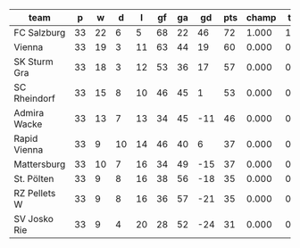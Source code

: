 |     team     | p  | w  | d  | l  | gf | ga | gd  | pts | champ | top2  | top3  | top4  |  5-7  | bot4  | bot3  | bot2  |
|--------------|----|----|----|----|----|----|-----|-----|-------|-------|-------|-------|-------|-------|-------|-------|
| FC Salzburg  | 33 | 22 |  6 |  5 | 68 | 22 |  46 |  72 | 1.000 | 1.000 | 1.000 | 1.000 | 0.000 | 0.000 | 0.000 | 0.000|
| Vienna       | 33 | 19 |  3 | 11 | 63 | 44 |  19 |  60 | 0.000 | 0.782 | 0.997 | 1.000 | 0.000 | 0.000 | 0.000 | 0.000|
| SK Sturm Gra | 33 | 18 |  3 | 12 | 53 | 36 |  17 |  57 | 0.000 | 0.216 | 0.954 | 1.000 | 0.000 | 0.000 | 0.000 | 0.000|
| SC Rheindorf | 33 | 15 |  8 | 10 | 46 | 45 |   1 |  53 | 0.000 | 0.002 | 0.049 | 0.999 | 0.001 | 0.000 | 0.000 | 0.000|
| Admira Wacke | 33 | 13 |  7 | 13 | 34 | 45 | -11 |  46 | 0.000 | 0.000 | 0.000 | 0.001 | 0.999 | 0.000 | 0.000 | 0.000|
| Rapid Vienna | 33 |  9 | 10 | 14 | 46 | 40 |   6 |  37 | 0.000 | 0.000 | 0.000 | 0.000 | 0.835 | 0.401 | 0.165 | 0.040|
| Mattersburg  | 33 | 10 |  7 | 16 | 34 | 49 | -15 |  37 | 0.000 | 0.000 | 0.000 | 0.000 | 0.702 | 0.709 | 0.298 | 0.072|
| St. Pölten   | 33 |  9 |  8 | 16 | 38 | 56 | -18 |  35 | 0.000 | 0.000 | 0.000 | 0.000 | 0.273 | 0.927 | 0.727 | 0.387|
| RZ Pellets W | 33 |  9 |  8 | 16 | 36 | 57 | -21 |  35 | 0.000 | 0.000 | 0.000 | 0.000 | 0.177 | 0.963 | 0.823 | 0.557|
| SV Josko Rie | 33 |  9 |  4 | 20 | 28 | 52 | -24 |  31 | 0.000 | 0.000 | 0.000 | 0.000 | 0.013 | 0.999 | 0.987 | 0.943|
